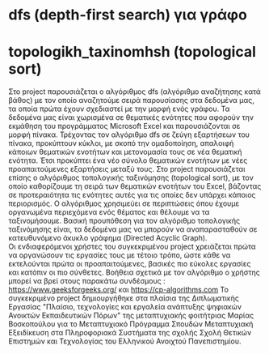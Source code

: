 # dfs (depth-first search) για γράφο
# topologikh_taxinomhsh (topological sort)
Στο project παρουσιάζεται ο αλγόριθμος dfs (αλγόριθμο αναζήτησης κατά βάθος) με τον οποίο αναζητούμε σειρά παρουσίασης στα δεδομένα μας, τα οποία πρώτα έχουν σχεδιαστεί με την μορφή ενός γράφου. 
Τα δεδομένα μας είναι χωρισμένα σε θεματικές ενότητες που αφορούν την εκμάθηση του προγράμματος Microsoft Excel και παρουσιάζονται σε μορφή πίνακα.
Τρέχοντας τον αλγόριθμο dfs σε ζεύγη εξαρτήσεων του πίνακα, προκύπτουν κύκλοι, με σκοπό την ομαδοποίηση, απαλοιφή κάποιων θεματικών ενοτήτων και μετονομασία τους σε νέα θεματική ενότητα. Έτσι προκύπτει ένα νέο σύνολο θεματικών ενοτήτων με νέες προαπαιτούμενες εξαρτήσεις μεταξύ τους.
Στο project παρουσιάζεται επίσης ο αλγόριθμος τοπολογικής ταξινόμησης (topological sort), με τον οποίο καθορίζουμε τη σειρά των θεματικών ενοτήτων του Excel, βάζοντας σε προτεραιότητα τις ενότητες αυτές για τις οποίες δεν υπάρχει κάποιος περιορισμός. 
Ο αλγόριθμος χρησιμεύει σε περιπτώσεις όπου έχουμε οργανωμένα περιεχόμενα ενός θέματος και θέλουμε να τα ταξινομήσουμε. Βασική προυπόθεση για τον αλγόριθμο τοπολογικής ταξινόμησης είναι, τα δεδομένα μας να μπορούν να αναπαρασταθούν σε κατευθυνόμενο άκυκλο γράφημα (Directed Acyclic Graph).  
Οι ενδιαφερόμενοι χρήστες του συγκεκριμένου project χρειάζεται πρώτα να οργανώσουν τις εργασίες τους με τέτοιο τρόπο, ώστε κάθε να εκτελούνται πρώτα οι προαπαιτούμενες, βασικές πιο εύκολες εργασίες και κατόπιν οι πιο σύνθετες.
Βοήθεια σχετικά με τον αλγόριθμο ο χρήστης μπορεί να βρεί στους παρακάτω συνδέσμους : https://www.geeksforgeeks.org/ και https://cp-algorithms.com
Το συγκεκριμένο project δημιουργήθηκε στα πλαίσια της Διπλωματικής Εργασίας "Πλαίσιο, τεχνολογίες και εργαλεία ανάπτυξης ψηφιακών Ανοικτών Εκπαιδευτικών Πόρων" της μεταπτυχιακής φοιτήτριας Μαρίας Βοσκοπούλου για το Μεταπτυχιακό Πρόγραμμα Σπουδών Μεταπτυχιακή Εξειδίκευση στα Πληροφοριακά Συστήματα της σχολής Σχολή Θετικών Επιστημών και Τεχνολογίας του Ελληνικού Ανοιχτού Πανεπιστημίου.  
